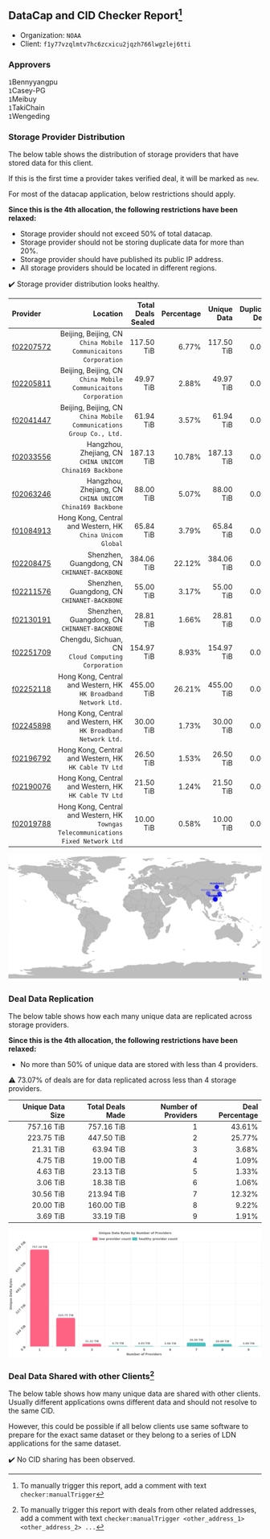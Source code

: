 ## DataCap and CID Checker Report[^1]
 - Organization: `NOAA`
 - Client: `f1y77vzqlmtv7hc6zcxicu2jqzh766lwgzlej6tti`
### Approvers
`1`Bennyyangpu<br/>`1`Casey-PG<br/>`1`Meibuy<br/>`1`TakiChain<br/>`1`Wengeding

### Storage Provider Distribution
The below table shows the distribution of storage providers that have stored data for this client.

If this is the first time a provider takes verified deal, it will be marked as `new`.

For most of the datacap application, below restrictions should apply.

**Since this is the 4th allocation, the following restrictions have been relaxed:**
 - Storage provider should not exceed 50% of total datacap.
 - Storage provider should not be storing duplicate data for more than 20%.
 - Storage provider should have published its public IP address.
 - All storage providers should be located in different regions.

✔️ Storage provider distribution looks healthy.

| Provider                                              |                                                                              Location | Total Deals Sealed | Percentage | Unique Data | Duplicate Deals |
| :---------------------------------------------------- | ------------------------------------------------------------------------------------: | -----------------: | ---------: | ----------: | --------------: |
| [f02207572](https://filfox.info/en/address/f02207572) |                    Beijing, Beijing, CN<br/>`China Mobile Communicaitons Corporation` |         117.50 TiB |      6.77% |  117.50 TiB |           0.00% |
| [f02205811](https://filfox.info/en/address/f02205811) |                    Beijing, Beijing, CN<br/>`China Mobile Communicaitons Corporation` |          49.97 TiB |      2.88% |   49.97 TiB |           0.00% |
| [f02041447](https://filfox.info/en/address/f02041447) |                Beijing, Beijing, CN<br/>`China Mobile Communications Group Co., Ltd.` |          61.94 TiB |      3.57% |   61.94 TiB |           0.00% |
| [f02033556](https://filfox.info/en/address/f02033556) |                           Hangzhou, Zhejiang, CN<br/>`CHINA UNICOM China169 Backbone` |         187.13 TiB |     10.78% |  187.13 TiB |           0.00% |
| [f02063246](https://filfox.info/en/address/f02063246) |                           Hangzhou, Zhejiang, CN<br/>`CHINA UNICOM China169 Backbone` |          88.00 TiB |      5.07% |   88.00 TiB |           0.00% |
| [f01084913](https://filfox.info/en/address/f01084913) |                          Hong Kong, Central and Western, HK<br/>`China Unicom Global` |          65.84 TiB |      3.79% |   65.84 TiB |           0.00% |
| [f02208475](https://filfox.info/en/address/f02208475) |                                       Shenzhen, Guangdong, CN<br/>`CHINANET-BACKBONE` |         384.06 TiB |     22.12% |  384.06 TiB |           0.00% |
| [f02211576](https://filfox.info/en/address/f02211576) |                                       Shenzhen, Guangdong, CN<br/>`CHINANET-BACKBONE` |          55.00 TiB |      3.17% |   55.00 TiB |           0.00% |
| [f02130191](https://filfox.info/en/address/f02130191) |                                       Shenzhen, Guangdong, CN<br/>`CHINANET-BACKBONE` |          28.81 TiB |      1.66% |   28.81 TiB |           0.00% |
| [f02251709](https://filfox.info/en/address/f02251709) |                                Chengdu, Sichuan, CN<br/>`Cloud Computing Corporation` |         154.97 TiB |      8.93% |  154.97 TiB |           0.00% |
| [f02252118](https://filfox.info/en/address/f02252118) |                    Hong Kong, Central and Western, HK<br/>`HK Broadband Network Ltd.` |         455.00 TiB |     26.21% |  455.00 TiB |           0.00% |
| [f02245898](https://filfox.info/en/address/f02245898) |                    Hong Kong, Central and Western, HK<br/>`HK Broadband Network Ltd.` |          30.00 TiB |      1.73% |   30.00 TiB |           0.00% |
| [f02196792](https://filfox.info/en/address/f02196792) |                              Hong Kong, Central and Western, HK<br/>`HK Cable TV Ltd` |          26.50 TiB |      1.53% |   26.50 TiB |           0.00% |
| [f02190076](https://filfox.info/en/address/f02190076) |                              Hong Kong, Central and Western, HK<br/>`HK Cable TV Ltd` |          21.50 TiB |      1.24% |   21.50 TiB |           0.00% |
| [f02019788](https://filfox.info/en/address/f02019788) | Hong Kong, Central and Western, HK<br/>`Towngas Telecommunications Fixed Network Ltd` |          10.00 TiB |      0.58% |   10.00 TiB |           0.00% |

<img src="https://raw.githubusercontent.com/data-preservation-programs/filplus-checker-assets/main/filecoin-project/filecoin-plus-large-datasets/issues/2006/1691506232900.png"/>

### Deal Data Replication
The below table shows how each many unique data are replicated across storage providers.


**Since this is the 4th allocation, the following restrictions have been relaxed:**
- No more than 50% of unique data are stored with less than 4 providers.

⚠️ 73.07% of deals are for data replicated across less than 4 storage providers.

| Unique Data Size | Total Deals Made | Number of Providers | Deal Percentage |
| ---------------: | ---------------: | ------------------: | --------------: |
|       757.16 TiB |       757.16 TiB |                   1 |          43.61% |
|       223.75 TiB |       447.50 TiB |                   2 |          25.77% |
|        21.31 TiB |        63.94 TiB |                   3 |           3.68% |
|         4.75 TiB |        19.00 TiB |                   4 |           1.09% |
|         4.63 TiB |        23.13 TiB |                   5 |           1.33% |
|         3.06 TiB |        18.38 TiB |                   6 |           1.06% |
|        30.56 TiB |       213.94 TiB |                   7 |          12.32% |
|        20.00 TiB |       160.00 TiB |                   8 |           9.22% |
|         3.69 TiB |        33.19 TiB |                   9 |           1.91% |

<img src="https://raw.githubusercontent.com/data-preservation-programs/filplus-checker-assets/main/filecoin-project/filecoin-plus-large-datasets/issues/2006/1691506233787.png"/>

### Deal Data Shared with other Clients[^3]
The below table shows how many unique data are shared with other clients.
Usually different applications owns different data and should not resolve to the same CID.

However, this could be possible if all below clients use same software to prepare for the exact same dataset or they belong to a series of LDN applications for the same dataset.

✔️ No CID sharing has been observed.

[^1]: To manually trigger this report, add a comment with text `checker:manualTrigger`

[^2]: Deals from those addresses are combined into this report as they are specified with `checker:manualTrigger`

[^3]: To manually trigger this report with deals from other related addresses, add a comment with text `checker:manualTrigger <other_address_1> <other_address_2> ...`
